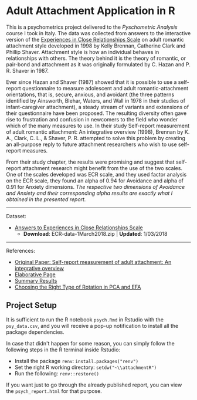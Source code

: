 # Adult Attachment Application in R

This is a psychometrics project delivered to the *Pyschometric Analysis* course I took in Italy. The data was collected from answers to the interactive version of the <a href="https://openpsychometrics.org/tests/ECR.php" target="_blank">Experiences in Close Relationships Scale</a> on adult romantic attachment style developed in 1998 by Kelly Brennan, Catherine Clark and Phillip Shaver. Attachment style is how an individual behaves in relationships with others. The theory behind it is the theory of romantic, or pair-bond and attachment as it was originally formulated by C. Hazan and P. R. Shaver in 1987. 

Ever since Hazan and Shaver (1987) showed that it is possible to use a self-report questionnaire to measure adolescent and adult romantic-attachment orientations, that is, secure, anxious, and avoidant (the three patterns identified by Ainsworth, Blehar, Waters, and Wall in 1978 in their studies of infant-caregiver attachment), a steady stream of variants and extensions of their questionnaire have been proposed. The resulting diversity often gave rise to frustration and confusion in newcomers to the field who wonder which of the many measures to use. In their study Self-report measurement of adult romantic attachment: An integrative overview (1998), Brennan by K. A., Clark, C. L., & Shaver, P. R. attempted to solve this problem by creating an all-purpose reply to future attachment researchers who wish to use self-report measures. 

From their study chapter, the results were promising and suggest that self-report attachment research might benefit from the use of the two scales. One of the scales developed was ECR scale, and they used factor analysis on the ECR scale, they found an alpha of 0.94 for Avoidance and alpha of 0.91 for Anxiety dimensions. *The respective two dimensions of Avoidance and Anxiety and their corresponding alpha results are exactly what I obtained in the presented report.*

---
Dataset:
- <a href="https://openpsychometrics.org/_rawdata/" target="_blank">Answers to Experiences in Close Relationships Scale</a>
    - **Download**: ECR-data-1March2018.zip | **Updated**: 1/03/2018

---
References:
- <a href="https://www.researchgate.net/publication/301325948_Self-report_measurement_of_adult_attachment_An_integrative_overview" target="_blank">Original Paper: Self-report measurement of adult attachment: An integrative overview</a>
- <a href="https://labs.psychology.illinois.edu/~rcfraley/measures/measures.html" target="_blank">Elaborative Page</a>
- <a href="https://labs.psychology.illinois.edu/~rcfraley/measures/brennan.html" target="_blank">Summary Results</a>
- <a href="https://labs.psychology.illinois.edu/~rcfraley/measures/brennan.html" target="_blank">Choosing the Right Type of Rotation in PCA and EFA</a>


## Project Setup

It is sufficient to run the R notebook `psych.Rmd` in Rstudio with the `psy_data.csv`, and you will receive a pop-up notification to install all the package dependencies. 

In case that didn't happen for some reason, you can simply follow the following steps in the R terminal inside Rstudio:

- Install the package `renv`: `install.packages("renv")`
- Set the right R working directory: `setdw("~\\attachmentR")`
- Run the following: `renv::restore()`

If you want just to go through the already published report, you can view the `psych_report.html` for that purpose.